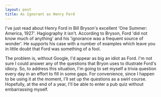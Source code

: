 ```yaml
---
layout: post
title: As Ignorant as Henry Ford
---
```


I've just read about Henry Ford in Bill Bryson's excellent 'One Summer: America, 1927'. Hagiography it isn't. According to Bryson, Ford 'did not know much of anything' and his 'ignorance was a frequent source of wonder'. He supports his case with a number of examples which leave you in little doubt that Ford was something of a fool.

The problem is, without Google, I'd appear as big an idiot as Ford. I'm not sure I could answer any of the questions that Bryon uses to illustrate Ford's idiocy. So, to address this situation, I'm going to set myself a trivia question every day in an effort to fill in some gaps. For convenience, since I happen to be using it at the moment, I'll set up the questions as a swirl course. Hopefully, at the end of a year, I'll be able to enter a pub quiz without embarrassing myself.

